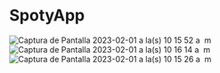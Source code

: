 # SpotyApp

![Captura de Pantalla 2023-02-01 a la(s) 10 15 52 a  m](https://user-images.githubusercontent.com/114938732/216083065-5d73ee2d-601b-4065-be33-d3f53a2634ef.png)
![Captura de Pantalla 2023-02-01 a la(s) 10 16 14 a  m](https://user-images.githubusercontent.com/114938732/216083153-dce2a237-50a7-4b99-b088-84012b266a90.png)
![Captura de Pantalla 2023-02-01 a la(s) 10 15 26 a  m](https://user-images.githubusercontent.com/114938732/216083178-edcb1440-7d22-4f22-9f79-6cdb73125a12.png)
